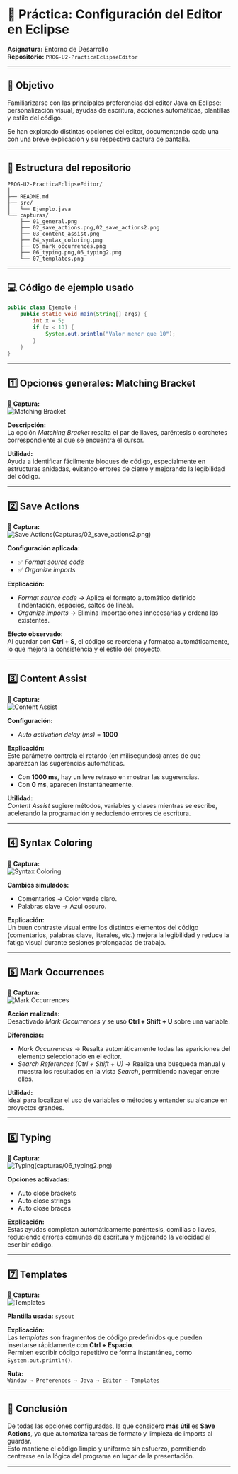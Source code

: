 # 🧩 Práctica: Configuración del Editor en Eclipse
**Asignatura:** Entorno de Desarrollo  
**Repositorio:** `PROG-U2-PracticaEclipseEditor`  

---

## 🎯 Objetivo
Familiarizarse con las principales preferencias del editor Java en Eclipse: personalización visual, ayudas de escritura, acciones automáticas, plantillas y estilo del código.

Se han explorado distintas opciones del editor, documentando cada una con una breve explicación y su respectiva captura de pantalla.

---

## 📁 Estructura del repositorio

```
PROG-U2-PracticaEclipseEditor/
│
├── README.md
├── src/
│   └── Ejemplo.java
└── capturas/
    ├── 01_general.png
    ├── 02_save_actions.png,02_save_actions2.png
    ├── 03_content_assist.png
    ├── 04_syntax_coloring.png
    ├── 05_mark_occurrences.png
    ├── 06_typing.png,06_typing2.png
    └── 07_templates.png
```

---

## 💻 Código de ejemplo usado

```java
public class Ejemplo {
    public static void main(String[] args) {
        int x = 5;
        if (x < 10) {
            System.out.println("Valor menor que 10");
        }
    }
}
```

---

## 1️⃣ Opciones generales: **Matching Bracket**

📸 **Captura:**  
![Matching Bracket](Capturas/01_general.png)

**Descripción:**  
La opción *Matching Bracket* resalta el par de llaves, paréntesis o corchetes correspondiente al que se encuentra el cursor.  

**Utilidad:**  
Ayuda a identificar fácilmente bloques de código, especialmente en estructuras anidadas, evitando errores de cierre y mejorando la legibilidad del código.

---

## 2️⃣ Save Actions

📸 **Captura:**  
![Save Actions](Capturas/02_save_actions.png)(Capturas/02_save_actions2.png)

**Configuración aplicada:**  
- ✅ *Format source code*  
- ✅ *Organize imports*

**Explicación:**  
- *Format source code* → Aplica el formato automático definido (indentación, espacios, saltos de línea).  
- *Organize imports* → Elimina importaciones innecesarias y ordena las existentes.

**Efecto observado:**  
Al guardar con **Ctrl + S**, el código se reordena y formatea automáticamente, lo que mejora la consistencia y el estilo del proyecto.

---

## 3️⃣ Content Assist

📸 **Captura:**  
![Content Assist](Capturas/03_content_assist.png)

**Configuración:**  
- *Auto activation delay (ms)* = **1000**

**Explicación:**  
Este parámetro controla el retardo (en milisegundos) antes de que aparezcan las sugerencias automáticas.  
- Con **1000 ms**, hay un leve retraso en mostrar las sugerencias.  
- Con **0 ms**, aparecen instantáneamente.  

**Utilidad:**  
*Content Assist* sugiere métodos, variables y clases mientras se escribe, acelerando la programación y reduciendo errores de escritura.

---

## 4️⃣ Syntax Coloring

📸 **Captura:**  
![Syntax Coloring](Capturas/04_syntax_coloring.png)

**Cambios simulados:**  
- Comentarios → Color verde claro.  
- Palabras clave → Azul oscuro.  

**Explicación:**  
Un buen contraste visual entre los distintos elementos del código (comentarios, palabras clave, literales, etc.) mejora la legibilidad y reduce la fatiga visual durante sesiones prolongadas de trabajo.

---

## 5️⃣ Mark Occurrences

📸 **Captura:**  
![Mark Occurrences](Capturas/05_mark_occurrences.png)

**Acción realizada:**  
Desactivado *Mark Occurrences* y se usó **Ctrl + Shift + U** sobre una variable.

**Diferencias:**  
- *Mark Occurrences* → Resalta automáticamente todas las apariciones del elemento seleccionado en el editor.  
- *Search References (Ctrl + Shift + U)* → Realiza una búsqueda manual y muestra los resultados en la vista *Search*, permitiendo navegar entre ellos.

**Utilidad:**  
Ideal para localizar el uso de variables o métodos y entender su alcance en proyectos grandes.

---

## 6️⃣ Typing

📸 **Captura:**  
![Typing](Capturas/06_typing.png)(capturas/06_typing2.png)

**Opciones activadas:**  
- Auto close brackets  
- Auto close strings  
- Auto close braces  

**Explicación:**  
Estas ayudas completan automáticamente paréntesis, comillas o llaves, reduciendo errores comunes de escritura y mejorando la velocidad al escribir código.

---

## 7️⃣ Templates

📸 **Captura:**  
![Templates](Capturas/07_templates.png)

**Plantilla usada:** `sysout`

**Explicación:**  
Las *templates* son fragmentos de código predefinidos que pueden insertarse rápidamente con **Ctrl + Espacio**.  
Permiten escribir código repetitivo de forma instantánea, como `System.out.println()`.  

**Ruta:**  
`Window → Preferences → Java → Editor → Templates`

---

## 🧠 Conclusión

De todas las opciones configuradas, la que considero **más útil** es **Save Actions**, ya que automatiza tareas de formato y limpieza de imports al guardar.  
Esto mantiene el código limpio y uniforme sin esfuerzo, permitiendo centrarse en la lógica del programa en lugar de la presentación.

---


